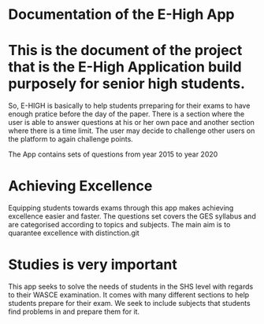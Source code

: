 # Documentation of the E-High App

# This is the document of the project that is the E-High Application build purposely for senior high students.

So, E-HIGH is basically to help students prreparing for their exams to have enough pratice before the day of the paper. There is a section where the user is able to answer questions at his or her own pace and another section where there is a time limit. The user may decide to challenge other users on the platform to again challenge points.

The App contains sets of questions from year 2015 to year 2020

# Achieving Excellence

Equipping students towards exams through this app makes achieving excellence easier and faster. The questions set covers the GES syllabus and are categorised according to topics and subjects. The main aim is to quarantee excellence with distinction.git

# Studies is very important

This app seeks to solve the needs of students in the SHS level with regards to their WASCE examination. It comes with many different sections to help students prepare for their exam. We seek to include subjects that students find problems in and prepare them for it.
